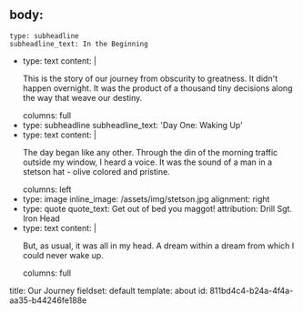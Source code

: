 body:
  - 
    type: subheadline
    subheadline_text: In the Beginning
  - 
    type: text
    content: |
      <p>This is the story of our journey from obscurity to greatness. It didn't happen overnight. It was the product of a thousand tiny decisions along the way that weave our destiny.
      </p>
    columns: full
  - 
    type: subheadline
    subheadline_text: 'Day One: Waking Up'
  - 
    type: text
    content: |
      <p>The day began like any other. Through the din of the morning traffic outside my window, I heard a voice. It was the sound of a man in a stetson hat - olive colored and pristine.
      </p>
    columns: left
  - 
    type: image
    inline_image: /assets/img/stetson.jpg
    alignment: right
  - 
    type: quote
    quote_text: Get out of bed you maggot!
    attribution: Drill Sgt. Iron Head
  - 
    type: text
    content: |
      <p>But, as usual, it was all in my head. A dream within a dream from which I could never wake up.
      </p>
    columns: full
title: Our Journey
fieldset: default
template: about
id: 811bd4c4-b24a-4f4a-aa35-b44246fe188e
